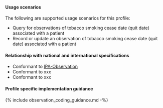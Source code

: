 #### Usage scenarios

The following are supported usage scenarios for this profile:

- Query for observations of tobacco smoking cease date (quit date) associated with a patient
- Record or update an observation of tobacco smoking cease date (quit date) associated with a patient


#### Relationship with national and international specifications
- Conformant to [IPA-Observation](https://build.fhir.org/ig/HL7/fhir-ipa/StructureDefinition-ipa-observation.html)
- Conformant to xxx
- Conformant to xxx


#### Profile specific implementation guidance
{% include observation_coding_guidance.md -%}




